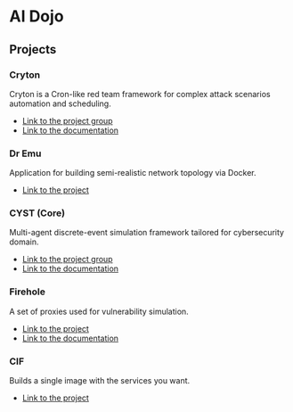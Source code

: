 # AI Dojo

## Projects

### Cryton
Cryton is a Cron-like red team framework for complex attack scenarios automation and scheduling.

- [Link to the project group](https://gitlab.ics.muni.cz/cryton)
- [Link to the documentation](https://cryton.gitlab-pages.ics.muni.cz/)

### Dr Emu
Application for building semi-realistic network topology via Docker.

- [Link to the project](https://gitlab.ics.muni.cz/ai-dojo/dr-emu/)

### CYST (Core)
Multi-agent discrete-event simulation framework tailored for cybersecurity domain.

- [Link to the project group](https://gitlab.ics.muni.cz/cyst/)
- [Link to the documentation](https://cyst-public.gitlab-pages.ics.muni.cz/cyst-core/)

### Firehole
A set of proxies used for vulnerability simulation.

- [Link to the project](https://gitlab.ics.muni.cz/ai-dojo/firehole)
- [Link to the documentation](https://ai-dojo.gitlab-pages.ics.muni.cz/firehole/)

### CIF
Builds a single image with the services you want.

- [Link to the project](https://gitlab.ics.muni.cz/ai-dojo/cif)
